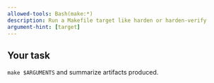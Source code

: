```yaml
---
allowed-tools: Bash(make:*)
description: Run a Makefile target like harden or harden-verify
argument-hint: [target]
---
```

## Your task
`make $ARGUMENTS` and summarize artifacts produced.